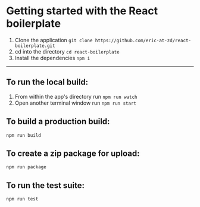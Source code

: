 # Getting started with the React boilerplate

1. Clone the application `git clone https://github.com/eric-at-zd/react-boilerplate.git`
1. cd into the directory `cd react-boilerplate`
1.  Install the dependencies `npm i`

---

## To run the local build:
1. From within the app's directory run `npm run watch`
1. Open another terminal window run `npm run start`

## To build a production build:
`npm run build`

## To create a zip package for upload:
`npm run package`

## To run the test suite:
`npm run test`
